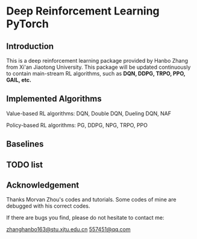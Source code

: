 # Deep Reinforcement Learning PyTorch
## Introduction
This is a deep reinforcement learning package provided by Hanbo Zhang 
from Xi'an Jiaotong University. This package will be updated continuously
to contain main-stream RL algorithms, such as **DQN, DDPG, TRPO, PPO, GAIL, 
etc.**

## Implemented Algorithms

Value-based RL algorithms: DQN, Double DQN, Dueling DQN, NAF

Policy-based RL algorithms: PG, DDPG, NPG, TRPO, PPO

## Baselines

## TODO list

## Acknowledgement
Thanks Morvan Zhou's codes and tutorials. Some codes of mine are debugged with his correct codes.

If there are bugs you find, please do not hesitate to contact me:

zhanghanbo163@stu.xjtu.edu.cn
557451@qq.com
